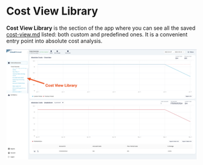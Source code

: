 # Cost View Library

**Cost View Library** is the section of the app where you can see all the saved [cost-view.md](cost-view.md "mention") listed: both custom and predefined ones. It is a convenient entry point into absolute cost analysis.

![](<../../.gitbook/assets/image (2).png>)
